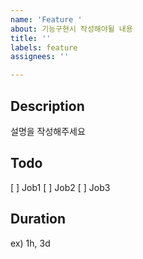 ```yaml
---
name: 'Feature '
about: 기능구현시 작성해야될 내용
title: ''
labels: feature
assignees: ''

---
```


## Description
설명을 작성해주세요

## Todo
[ ] Job1
[ ] Job2
[ ] Job3

## Duration
ex) 1h, 3d
